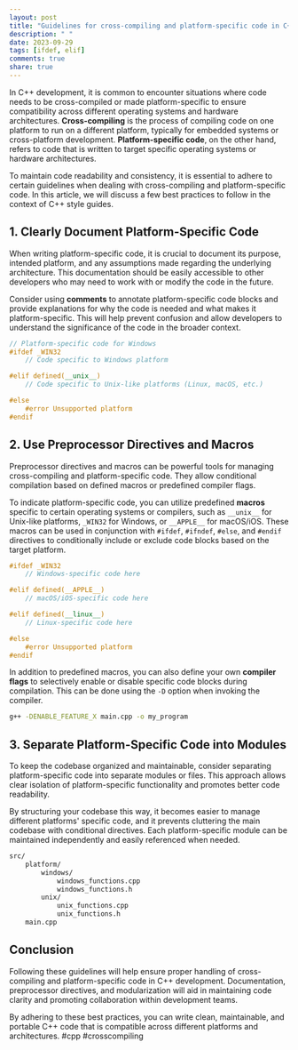 ```yaml
---
layout: post
title: "Guidelines for cross-compiling and platform-specific code in C++ style guides."
description: " "
date: 2023-09-29
tags: [ifdef, elif]
comments: true
share: true
---
```


In C++ development, it is common to encounter situations where code needs to be cross-compiled or made platform-specific to ensure compatibility across different operating systems and hardware architectures. **Cross-compiling** is the process of compiling code on one platform to run on a different platform, typically for embedded systems or cross-platform development. **Platform-specific code**, on the other hand, refers to code that is written to target specific operating systems or hardware architectures.

To maintain code readability and consistency, it is essential to adhere to certain guidelines when dealing with cross-compiling and platform-specific code. In this article, we will discuss a few best practices to follow in the context of C++ style guides.

## 1. Clearly Document Platform-Specific Code

When writing platform-specific code, it is crucial to document its purpose, intended platform, and any assumptions made regarding the underlying architecture. This documentation should be easily accessible to other developers who may need to work with or modify the code in the future.

Consider using **comments** to annotate platform-specific code blocks and provide explanations for why the code is needed and what makes it platform-specific. This will help prevent confusion and allow developers to understand the significance of the code in the broader context.

```cpp
// Platform-specific code for Windows
#ifdef _WIN32
    // Code specific to Windows platform

#elif defined(__unix__)
    // Code specific to Unix-like platforms (Linux, macOS, etc.)

#else
    #error Unsupported platform
#endif
```

## 2. Use Preprocessor Directives and Macros

Preprocessor directives and macros can be powerful tools for managing cross-compiling and platform-specific code. They allow conditional compilation based on defined macros or predefined compiler flags.

To indicate platform-specific code, you can utilize predefined **macros** specific to certain operating systems or compilers, such as `__unix__` for Unix-like platforms, `_WIN32` for Windows, or `__APPLE__` for macOS/iOS. These macros can be used in conjunction with `#ifdef`, `#ifndef`, `#else`, and `#endif` directives to conditionally include or exclude code blocks based on the target platform.

```cpp
#ifdef _WIN32
    // Windows-specific code here

#elif defined(__APPLE__)
    // macOS/iOS-specific code here

#elif defined(__linux__)
    // Linux-specific code here

#else
    #error Unsupported platform
#endif
```

In addition to predefined macros, you can also define your own **compiler flags** to selectively enable or disable specific code blocks during compilation. This can be done using the `-D` option when invoking the compiler.

```bash
g++ -DENABLE_FEATURE_X main.cpp -o my_program
```

## 3. Separate Platform-Specific Code into Modules

To keep the codebase organized and maintainable, consider separating platform-specific code into separate modules or files. This approach allows clear isolation of platform-specific functionality and promotes better code readability.

By structuring your codebase this way, it becomes easier to manage different platforms' specific code, and it prevents cluttering the main codebase with conditional directives. Each platform-specific module can be maintained independently and easily referenced when needed.

```bash
src/
    platform/
        windows/
            windows_functions.cpp
            windows_functions.h
        unix/
            unix_functions.cpp
            unix_functions.h
    main.cpp
```

## Conclusion

Following these guidelines will help ensure proper handling of cross-compiling and platform-specific code in C++ development. Documentation, preprocessor directives, and modularization will aid in maintaining code clarity and promoting collaboration within development teams.

By adhering to these best practices, you can write clean, maintainable, and portable C++ code that is compatible across different platforms and architectures. #cpp #crosscompiling